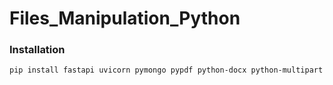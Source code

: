 # Files_Manipulation_Python

### Installation

```sh
pip install fastapi uvicorn pymongo pypdf python-docx python-multipart fpdf2
```
